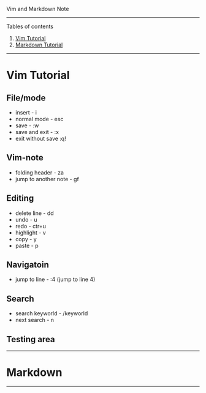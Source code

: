 Vim and Markdown Note

*******
Tables of contents  
 1. [Vim Tutorial](#vimtutorial)
 1. [Markdown Tutorial](#markdown)

*******
<div id='vimtutorial'/>  


# Vim Tutorial

## File/mode
* insert - i
* normal mode - esc
* save - :w
* save and exit - :x
* exit without save :q!

## Vim-note
* folding header - za
* jump to another note - gf


## Editing
* delete line - dd
* undo - u
* redo - ctr+u
* highlight - v
* copy - y
* paste - p

## Navigatoin
* jump to line - :4 (jump to line 4)

## Search
* search keyworld - /keyworld 
* next search  - n


## Testing area

*******
<div id='markdown'/>  

# Markdown


******
